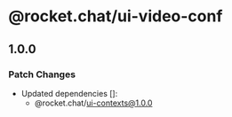 # @rocket.chat/ui-video-conf

## 1.0.0

### Patch Changes

- Updated dependencies []:
  - @rocket.chat/ui-contexts@1.0.0
